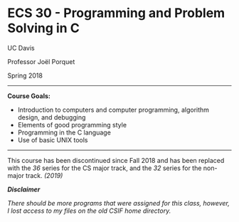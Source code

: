 # ECS 30 - Programming and Problem Solving in C

UC Davis

Professor Joël Porquet

Spring 2018

---

**Course Goals:** 

* Introduction to computers and computer programming, algorithm design, and debugging
* Elements of good programming style
* Programming in the C language
* Use of basic UNIX tools

---

This course has been discontinued since Fall 2018 and has been replaced with the _36_ series for the CS major
track, and the _32_ series for the non-major track. _(2019)_

_**Disclaimer**_

_There should be more programs that were assigned for this class, however, I lost access to my files on the old CSIF home directory._
